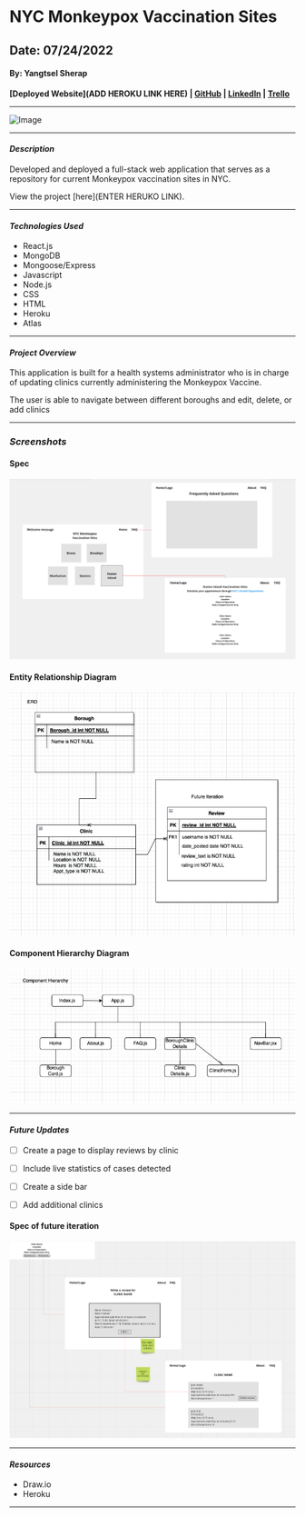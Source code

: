 # NYC Monkeypox Vaccination Sites

## Date: 07/24/2022

#### By: Yangtsel Sherap

**[Deployed Website](ADD HEROKU LINK HERE) | [GitHub](https://github.com/y-sherap) | [LinkedIn](https://www.linkedin.com/in/yangtsel-sherap-51605947/) | [Trello](https://trello.com/b/pHVFTTdq/project-2)**

---

![Image](https://live.staticflickr.com/65535/52098204574_7f2dfd11d7_b.jpg)

---

#### _Description_

Developed and deployed a full-stack web application that serves as a repository for current Monkeypox vaccination sites in NYC.

View the project [here](ENTER HERUKO LINK).

---

#### _Technologies Used_

- React.js
- MongoDB
- Mongoose/Express
- Javascript
- Node.js
- CSS
- HTML
- Heroku
- Atlas

---

#### _Project Overview_
This application is built for a health systems administrator who is in charge of updating clinics currently administering the Monkeypox Vaccine. 

The user is able to navigate between different boroughs and edit, delete, or add clinics

---

### **_Screenshots_**

#### **Spec**
![design](images/newspec.png)


#### **Entity Relationship Diagram**

![ERD](images/newERD.png)


#### **Component Hierarchy Diagram**

![CHD](images/newCHD.png)


---

#### _Future Updates_

- [ ] Create a page to display reviews by clinic
- [ ] Include live statistics of cases detected
- [ ] Create a side bar
- [ ] Add additional clinics


#### **Spec of future iteration**
![spec2](images/spec2.png)

---

#### **_Resources_**

- Draw.io
- Heroku

---
